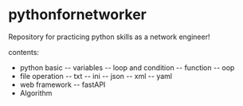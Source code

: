# pythonfornetworker
Repository for practicing python skills as a network engineer!

contents:
- python basic
	-- variables
	-- loop and condition
	-- function
	-- oop
- file operation
	-- txt
	-- ini
	-- json
	-- xml
	-- yaml
- web framework
	-- fastAPI
- Algorithm
